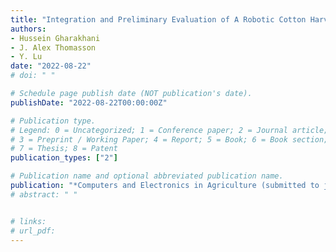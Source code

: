 ```yaml
---
title: "Integration and Preliminary Evaluation of A Robotic Cotton Harvester Prototype"
authors: 
- Hussein Gharakhani
- J. Alex Thomasson
- Y. Lu 
date: "2022-08-22"
# doi: " "

# Schedule page publish date (NOT publication's date).
publishDate: "2022-08-22T00:00:00Z"

# Publication type.
# Legend: 0 = Uncategorized; 1 = Conference paper; 2 = Journal article;
# 3 = Preprint / Working Paper; 4 = Report; 5 = Book; 6 = Book section;
# 7 = Thesis; 8 = Patent
publication_types: ["2"]

# Publication name and optional abbreviated publication name.
publication: "*Computers and Electronics in Agriculture (submitted to journal)*"
# abstract: " " 


# links:
# url_pdf: 
---
```

